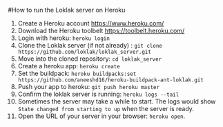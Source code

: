 #How to run the Loklak server on Heroku

1. Create a Heroku account https://www.heroku.com/
2. Download the Heroku toolbelt https://toolbelt.heroku.com/
3. Login with heroku: `heroku login`
4. Clone the Loklak server (if not already) : `git clone https://github.com/loklak/loklak_server.git`
5. Move into the cloned repository: `cd loklak_server`
6. Create a heroku app: `heroku create`
7. Set the buildpack: `heroku buildpacks:set https://github.com/aneeshd16/heroku-buildpack-ant-loklak.git`
8. Push your app to heroku: `git push heroku master`
9. Confirm the loklak server is running: `heroku logs --tail`
10. Sometimes the server may take a while to start. The logs would show `State changed from starting to up` when the server is ready.
11. Open the URL of your server in your browser: `heroku open`.
